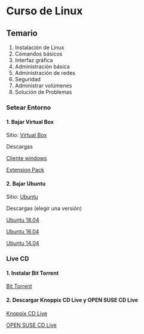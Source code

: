 # Curso de Linux

## Temario

1. Instalación de Linux
2. Comandos básicos
3. Interfaz gráfica
4. Administración básica
5. Administración de redes
6. Seguridad
7. Administrar volúmenes
8. Solución de Problemas

### Setear Entorno

#### 1. Bajar Virtual Box

   Sitio: [Virtual Box](https://www.virtualbox.org/)
    
Descargas 

   [Cliente windows](https://download.virtualbox.org/virtualbox/5.2.18/VirtualBox-5.2.18-124319-Win.exe)

   [Extension Pack](https://download.virtualbox.org/virtualbox/5.2.18/Oracle_VM_VirtualBox_Extension_Pack-5.2.18.vbox-extpack)
    
#### 2. Bajar Ubuntu

   Sitio: [Ubuntu](https://www.ubuntu.com/)

Descargas (elegir una versión)

   [Ubuntu 18.04](https://www.ubuntu.com/download/desktop/thank-you?version=18.04.1&architecture=amd64)
   
   [Ubuntu 16.04](http://releases.ubuntu.com/16.04/ubuntu-16.04.5-desktop-amd64.iso)

   [Ubuntu 14.04](http://releases.ubuntu.com/14.04/ubuntu-14.04.5-desktop-amd64.iso)

### Live CD

#### 1. Instalar Bit Torrent

[Bit Torrent](https://github.com/Damianca/linux-tn/blob/master/resources/BitTorrent.exe)

#### 2. Descargar Knoppix CD Live y OPEN SUSE CD Live

   [Knoppix CD Live](https://github.com/Damianca/linux-tn/blob/master/resources/KNOPPIX_V7.2.0CD-2013-06-16-EN.torrent)

   [OPEN SUSE CD Live](https://github.com/Damianca/linux-tn/blob/master/resources/openSUSE-Tumbleweed-GNOME-Live-x86_64-Current.iso.torrent)

